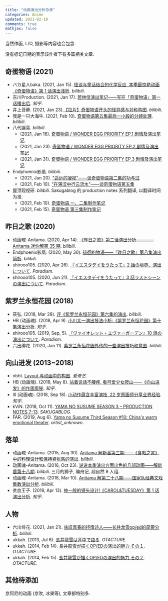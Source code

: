 ```yaml
---
title: "动画演出分析杂录"
categories: Anime
updated: 2021-02-19
comments: true
mathjax: false
---
```


当然作画, L/O, 摄影等内容也会包含.

没有标记日期的表示该作者下有多篇相关文章.

<!-- more -->

## 奇蛋物语 (2021)

- バカ星人baka. (2021, Jan 15). [怪谈与童话结合的化学反应, 本季最惊艳动画《奇蛋物语》第 1 话演出浅析](https://www.bilibili.com/read/cv9292520). *bilibili*.
- 东川Production. (2021, Jan 17). [若林信演出笔记——写在「奇蛋物语」第一话播出后](https://zhuanlan.zhihu.com/p/344980907). *知乎*.
- 井上苔藓. (2021, Jan 23).[【拉片】奇蛋物语开头的怪异感与对称构图](https://www.bilibili.com/video/BV1DU4y147vi). *bilibili*.
- 我是一只大海牛. (2021, Feb 10). [奇蛋物语第五集最后一小段的分镜处理](https://www.bilibili.com/video/BV16v411e7YW). *bilibili*.
- 八代譲葉. *bilibili*.
    - (2021, Jan 16). [奇蛋物语 / WONDER EGG PRIORITY EP.1 剧情及演出笔记](https://www.bilibili.com/read/cv9308092)
    - (2021, Jan 23). [奇蛋物语 / WONDER EGG PRIORITY EP.2 剧情及演出笔记](https://www.bilibili.com/read/cv9423482)
    - (2021, Jan 31). [奇蛋物语 / WONDER EGG PRIORITY EP.3 剧情及演出笔记](https://www.bilibili.com/read/cv9559378)
- Endphoenix影凰. *bilibili*.
    - (2021, Jan 20). ["遥远的凝视"——谈奇蛋物语第二集的功与过](https://www.bilibili.com/read/cv9358004)
    - (2021, Feb 10). ["在滞涩中行云流水"——谈奇蛋物语第五集](https://www.bilibili.com/read/cv9754384)
- 屋顶现视研. *bilibili*. Sakugablog 的 production notes 系列翻译, 以翻译时间为准.
    - (2021, Feb 10). [奇蛋物语 一、二集制作笔记](https://www.bilibili.com/read/cv9759662)
    - (2021, Feb 15). [奇蛋物语 第三集制作笔记](https://www.bilibili.com/read/cv9834806)

## 昨日之歌 (2020)

- 动画魂-Anitama. (2020, Apr 14). [《昨日之歌》第二话演出分析————Anitama 迷你解第 35 期](https://www.bilibili.com/video/BV1PK4y1k7Zz). *bilibili*.
- Endphoenix影凰. (2020, May 30). [徘徊的物语——『昨日之歌』第八集演出简析](https://www.bilibili.com/read/cv6251451). *bilibili*.
- shirooo105. (2020, Apr 26). [『イエスタデイをうたって』2 話の境界、演出について](https://shirooo305.hatenablog.com/entry/2020/04/26/021348). *Paradism*.
- shirooo105. (2020, Jun 21). [『イエスタデイをうたって』3 話ラストシーンの演出について](https://shirooo305.hatenablog.com/entry/2020/06/21/024559). *Paradism*.

## 紫罗兰永恒花园 (2018)

- 苌弘. (2018, Mar 28). [评《紫罗兰永恒花园》第六集的演出](https://www.bilibili.com/read/cv328810). *bilibili*.
- HB (动画魂). (2018, Apr 9). [小川太一演出技法小析:《紫罗兰永恒花园》第十集演出分析](https://zhuanlan.zhihu.com/p/35446134). *知乎*.
- shirooo105. (2019, Sep, 5). [『ヴァイオレット・エヴァーガーデン』10 話の演出について](https://shirooo305.hatenablog.com/entry/2019/09/05/023950). *Paradism*.
- 六出绯花. (2020, Jan 11). [紫罗兰永恒花园外传的一些演出技巧和意图](https://www.bilibili.com/read/cv4331257). *bilibili*.

## 向山进发 (2013~2018)

- nbht. [Layout 与动画中的构图](https://www.iqiyi.com/dongman/nofishing1410.html). *爱奇艺*.
- HB (动画魂). (2018, May 8). [站着说话不腰疼, 看可爱少女爬山——《向山进发》的作画奥秘](https://zhuanlan.zhihu.com/p/36560576). *知乎*.
- III (动画魂). (2018, Sep 18). [小动作蕴含丰富演技, 22 岁原画师分享业界经验](https://zhuanlan.zhihu.com/p/44805205). *知乎*.
- kViN. (2018, Oct 11). [YAMA NO SUSUME SEASON 3 – PRODUCTION NOTES 7-13](https://blog.sakugabooru.com/2018/10/11/yama-no-susume-season-3-production-notes-7-13/). *SAKUGABLOG*.
- FAR. (2019, Aug 6). [Yama no Susume Third Season #10: China's warm emotional theater](https://artistunknown.info/2019/08/06/yama-no-susume-third-season-10-chinas-warm-emotional-theater/). *artist_unknown*.

## 落单

- 动画魂-Anitama. (2015, Aug 30). [Anitama 解新番第三期——《食戟之灵》中的料理设计和保持紧张感的演出](https://www.bilibili.com/video/BV1Ps411U74X). *bilibili*. 
- 动画魂-Anitama. (2016, Oct 23). [说说本季演出方面出色的几部动画——解新番第十八期](https://www.bilibili.com/video/BV1Ns411t7ew). *bilibili*. 三月的狮子, 编舟记, 超自然 9 人组.
- 动画魂-Anitama. (2018, Mar 10). [Anitama 解第二十八期——国家队经典文戏集数演出分析](https://www.bilibili.com/video/BV1ZW411W7g7). *bilibili*.
- 贫血王子. (2019, Apr 13). [神一般的镜头设计!《CAROL&TUESDAY》第 1 话演出分析](https://zhuanlan.zhihu.com/p/62293575). *知乎*.

## 人物

- 六出绯花. (2021, Jan 21). [咏叹青春的抒情诗人——长井龙雪op/ed的简要分析](https://www.bilibili.com/read/cv9386315). *bilibili*.
- ukkah. (2013, Jul 6). [長井龍雪は背中で語る](https://ukkah.hatenadiary.org/entry/20130706/p1). *OTACTURE*.
- ukkah. (2014, Feb 14). [長井龍雪が描くOP/EDの演出的魅力 その１](https://ukkah.hatenadiary.org/entry/20140214/p1). *OTACTURE*.
- ukkah. (2014, Feb 15). [長井龍雪が描くOP/EDの演出的魅力 その２](https://ukkah.hatenadiary.org/entry/20140215/p1). *OTACTURE*.

## 其他待添加

京阿尼的动画 (京吹, 冰果等), 文章都特别多.